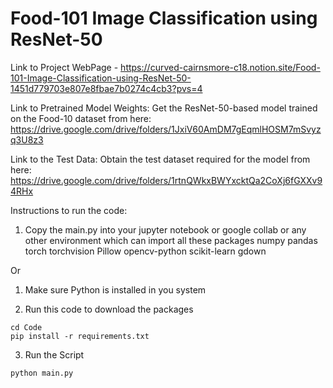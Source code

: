 # Food-101 Image Classification using ResNet-50

Link to Project WebPage - https://curved-cairnsmore-c18.notion.site/Food-101-Image-Classification-using-ResNet-50-1451d779703e807e8fbae7b0274c4cb3?pvs=4

Link to Pretrained Model Weights: Get the ResNet-50-based model trained on the Food-10 dataset from here: https://drive.google.com/drive/folders/1JxiV60AmDM7gEqmlHOSM7mSvyzq3U8z3 

Link to the Test Data: Obtain the test dataset required for the model from here: https://drive.google.com/drive/folders/1rtnQWkxBWYxcktQa2CoXj6fGXXv94RHx

Instructions to run the code:

1. Copy the main.py into your jupyter notebook or google collab or any other environment which can import all these packages
numpy
pandas
torch
torchvision
Pillow
opencv-python
scikit-learn
gdown

Or

1. Make sure Python is installed in you system

2. Run this code to download the packages
```
cd Code
pip install -r requirements.txt
```

3. Run the Script

```
python main.py
```

